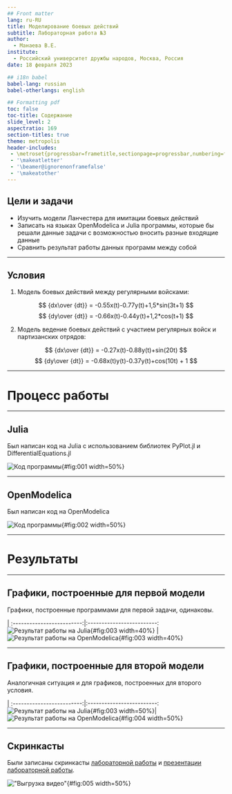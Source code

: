 ```yaml
---
## Front matter
lang: ru-RU
title: Моделирование боевых действий
subtitle: Лабораторная работа №3
author:
  - Манаева В.Е.
institute:
  - Российский университет дружбы народов, Москва, Россия
date: 18 февраля 2023

## i18n babel
babel-lang: russian
babel-otherlangs: english

## Formatting pdf
toc: false
toc-title: Содержание
slide_level: 2
aspectratio: 169
section-titles: true
theme: metropolis
header-includes:
 - \metroset{progressbar=frametitle,sectionpage=progressbar,numbering=fraction}
 - '\makeatletter'
 - '\beamer@ignorenonframefalse'
 - '\makeatother'
---
```


## Цели и задачи

- Изучить модели Ланчестера для имитации боевых действий
- Записать на языках OpenModelica и Julia программы, которые бы решали данные задачи с возможностью вносить разные входящие данные
- Сравнить результат работы данных программ между собой

---

## Условия

1. Модель боевых действий между регулярными войсками:

$$ {dx\over {dt}} = -0.55x(t)-0.77y(t)+1,5*sin(3t+1) $$
$$ {dy\over {dt}} = -0.66x(t)-0.44y(t)+1,2*cos(t+1) $$

2. Модель ведение боевых действий с участием регулярных войск и партизанских отрядов:

$$ {dx\over {dt}} = -0.27x(t)-0.88y(t)+sin(20t) $$
$$ {dy\over {dt}} = -0.68x(t)y(t)-0.37y(t)+cos(10t) + 1 $$

---

# Процесс работы

---

## Julia 

Был написан код на Julia с использованием библиотек PyPlot.jl и DifferentialEquations.jl

![Код программы](./image/screenshot.png){#fig:001 width=50%}

---

## OpenModelica 

Был написан код на OpenModelica

![Код программы](./image/screenshot1.png){#fig:002 width=50%}

---

# Результаты

---

## Графики, построенные для первой модели

Графики, построенные программами для первой задачи, одинаковы. 

 | 
:-------------------------:|:-------------------------:
![Результат работы на Julia](./image/graph1.png){#fig:003 width=40%} | ![Результат работы на OpenModelica](./image/mod_graph1.png){#fig:003 width=40%}

---

## Графики, построенные для второй модели

Аналогичная ситуация и для графиков, построенных для второго условия.

 | 
:-------------------------:|:-------------------------:
![Результат работы на Julia](./image/graph2.png){#fig:003 width=50%}|![Результат работы на OpenModelica](./image/mod_graph2.png){#fig:004 width=50%}

---

## Скринкасты

Были записаны скринкасты [лабораторной работы](https://youtu.be/S6TlYdG0pnE "лабораторной работы") и [презентации лабораторной работы](https://youtu.be/sP3CdiE58fk "презентации лабораторной работы").

!["Выгрузка видео"](./image/Screenshot_1.png){#fig:005 width=50%}